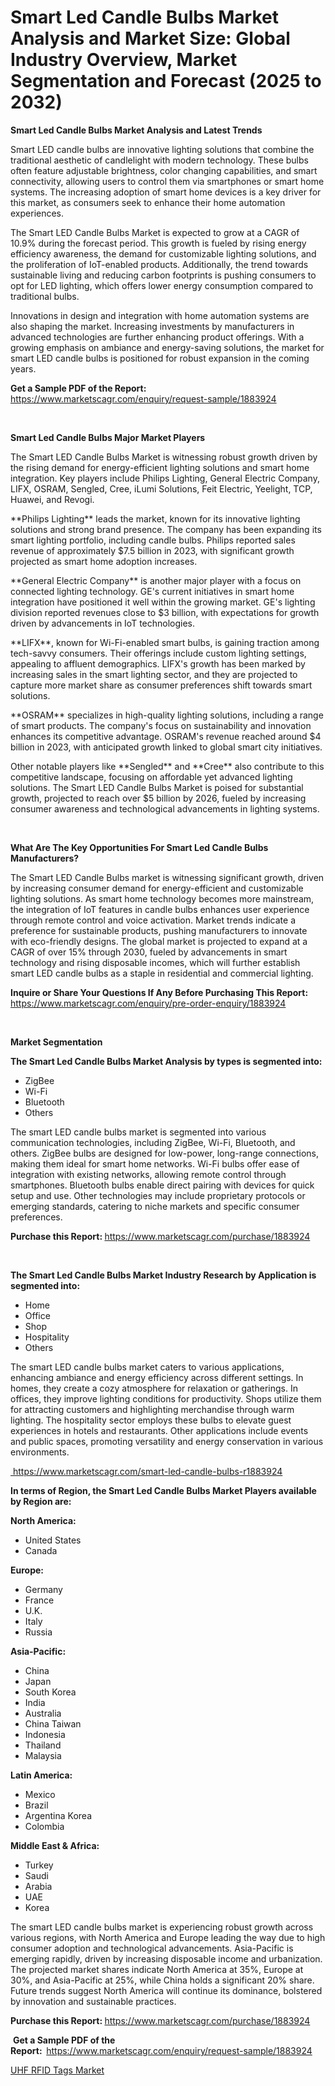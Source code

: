 <p><h1>Smart Led Candle Bulbs Market Analysis and Market Size: Global Industry Overview, Market Segmentation and Forecast (2025 to 2032)</h1></p><p><strong>Smart Led Candle Bulbs Market Analysis and Latest Trends</strong></p>
<p><p>Smart LED candle bulbs are innovative lighting solutions that combine the traditional aesthetic of candlelight with modern technology. These bulbs often feature adjustable brightness, color changing capabilities, and smart connectivity, allowing users to control them via smartphones or smart home systems. The increasing adoption of smart home devices is a key driver for this market, as consumers seek to enhance their home automation experiences.</p><p>The Smart LED Candle Bulbs Market is expected to grow at a CAGR of 10.9% during the forecast period. This growth is fueled by rising energy efficiency awareness, the demand for customizable lighting solutions, and the proliferation of IoT-enabled products. Additionally, the trend towards sustainable living and reducing carbon footprints is pushing consumers to opt for LED lighting, which offers lower energy consumption compared to traditional bulbs.</p><p>Innovations in design and integration with home automation systems are also shaping the market. Increasing investments by manufacturers in advanced technologies are further enhancing product offerings. With a growing emphasis on ambiance and energy-saving solutions, the market for smart LED candle bulbs is positioned for robust expansion in the coming years.</p></p>
<p><strong>Get a Sample PDF of the Report:&nbsp;</strong> <a href="https://www.marketscagr.com/enquiry/request-sample/1883924?utm_campaign=1999&utm_medium=2&utm_source=Github&utm_content=ia&utm_term=11022025&utm_id=smart-led-candle-bulbs">https://www.marketscagr.com/enquiry/request-sample/1883924</a></p>
<p>&nbsp;</p>
<p><strong>Smart Led Candle Bulbs Major Market Players</strong></p>
<p><p>The Smart LED Candle Bulbs Market is witnessing robust growth driven by the rising demand for energy-efficient lighting solutions and smart home integration. Key players include Philips Lighting, General Electric Company, LIFX, OSRAM, Sengled, Cree, iLumi Solutions, Feit Electric, Yeelight, TCP, Huawei, and Revogi.</p><p>**Philips Lighting** leads the market, known for its innovative lighting solutions and strong brand presence. The company has been expanding its smart lighting portfolio, including candle bulbs. Philips reported sales revenue of approximately $7.5 billion in 2023, with significant growth projected as smart home adoption increases.</p><p>**General Electric Company** is another major player with a focus on connected lighting technology. GE's current initiatives in smart home integration have positioned it well within the growing market. GE's lighting division reported revenues close to $3 billion, with expectations for growth driven by advancements in IoT technologies.</p><p>**LIFX**, known for Wi-Fi-enabled smart bulbs, is gaining traction among tech-savvy consumers. Their offerings include custom lighting settings, appealing to affluent demographics. LIFX's growth has been marked by increasing sales in the smart lighting sector, and they are projected to capture more market share as consumer preferences shift towards smart solutions.</p><p>**OSRAM** specializes in high-quality lighting solutions, including a range of smart products. The company's focus on sustainability and innovation enhances its competitive advantage. OSRAM's revenue reached around $4 billion in 2023, with anticipated growth linked to global smart city initiatives.</p><p>Other notable players like **Sengled** and **Cree** also contribute to this competitive landscape, focusing on affordable yet advanced lighting solutions. The Smart LED Candle Bulbs Market is poised for substantial growth, projected to reach over $5 billion by 2026, fueled by increasing consumer awareness and technological advancements in lighting systems.</p></p>
<p>&nbsp;</p>
<p><strong>What Are The Key Opportunities For Smart Led Candle Bulbs Manufacturers?</strong></p>
<p><p>The Smart LED Candle Bulbs market is witnessing significant growth, driven by increasing consumer demand for energy-efficient and customizable lighting solutions. As smart home technology becomes more mainstream, the integration of IoT features in candle bulbs enhances user experience through remote control and voice activation. Market trends indicate a preference for sustainable products, pushing manufacturers to innovate with eco-friendly designs. The global market is projected to expand at a CAGR of over 15% through 2030, fueled by advancements in smart technology and rising disposable incomes, which will further establish smart LED candle bulbs as a staple in residential and commercial lighting.</p></p>
<p><strong>Inquire or Share Your Questions If Any Before Purchasing This Report:</strong> <a href="https://www.marketscagr.com/enquiry/pre-order-enquiry/1883924?utm_campaign=1999&utm_medium=2&utm_source=Github&utm_content=ia&utm_term=11022025&utm_id=smart-led-candle-bulbs">https://www.marketscagr.com/enquiry/pre-order-enquiry/1883924</a></p>
<p>&nbsp;</p>
<p><strong>Market Segmentation</strong></p>
<p><strong>The Smart Led Candle Bulbs Market Analysis by types is segmented into:</strong></p>
<p><ul><li>ZigBee</li><li>Wi-Fi</li><li>Bluetooth</li><li>Others</li></ul></p>
<p><p>The smart LED candle bulbs market is segmented into various communication technologies, including ZigBee, Wi-Fi, Bluetooth, and others. ZigBee bulbs are designed for low-power, long-range connections, making them ideal for smart home networks. Wi-Fi bulbs offer ease of integration with existing networks, allowing remote control through smartphones. Bluetooth bulbs enable direct pairing with devices for quick setup and use. Other technologies may include proprietary protocols or emerging standards, catering to niche markets and specific consumer preferences.</p></p>
<p><strong>Purchase this Report:&nbsp;</strong><a href="https://www.marketscagr.com/purchase/1883924?utm_campaign=1999&utm_medium=2&utm_source=Github&utm_content=ia&utm_term=11022025&utm_id=smart-led-candle-bulbs">https://www.marketscagr.com/purchase/1883924</a></p>
<p>&nbsp;</p>
<p><strong>The Smart Led Candle Bulbs Market Industry Research by Application is segmented into:</strong></p>
<p><ul><li>Home</li><li>Office</li><li>Shop</li><li>Hospitality</li><li>Others</li></ul></p>
<p><p>The smart LED candle bulbs market caters to various applications, enhancing ambiance and energy efficiency across different settings. In homes, they create a cozy atmosphere for relaxation or gatherings. In offices, they improve lighting conditions for productivity. Shops utilize them for attracting customers and highlighting merchandise through warm lighting. The hospitality sector employs these bulbs to elevate guest experiences in hotels and restaurants. Other applications include events and public spaces, promoting versatility and energy conservation in various environments.</p></p>
<p><a href="https://www.marketscagr.com/smart-led-candle-bulbs-r1883924?utm_campaign=1999&utm_medium=2&utm_source=Github&utm_content=ia&utm_term=11022025&utm_id=smart-led-candle-bulbs">&nbsp;https://www.marketscagr.com/smart-led-candle-bulbs-r1883924</a></p>
<p><strong>In terms of Region, the Smart Led Candle Bulbs Market Players available by Region are:</strong></p>
<p>
    <p> <strong> North America: </strong>
        <ul>
            <li>United States</li>
            <li>Canada</li>
        </ul>
        </p> 
    <p> <strong> Europe: </strong>
        <ul>
            <li>Germany</li>
            <li>France</li>
            <li>U.K.</li>
            <li>Italy</li>
            <li>Russia</li>
        </ul>
        </p> 
    <p> <strong> Asia-Pacific: </strong>
        <ul>
            <li>China</li>
            <li>Japan</li>
            <li>South Korea</li>
            <li>India</li>
            <li>Australia</li>
            <li>China Taiwan</li>
            <li>Indonesia</li>
            <li>Thailand</li>
            <li>Malaysia</li>
        </ul>
        </p> 
    <p> <strong> Latin America: </strong>
        <ul>
            <li>Mexico</li>
            <li>Brazil</li>
            <li>Argentina Korea</li>
            <li>Colombia</li>
        </ul>
        </p> 
    <p> <strong> Middle East & Africa: </strong>
        <ul>
            <li>Turkey</li>
            <li>Saudi</li>
            <li>Arabia</li>
            <li>UAE</li>
            <li>Korea</li>
        </ul>
    </p>
    </p>
<p><p>The smart LED candle bulbs market is experiencing robust growth across various regions, with North America and Europe leading the way due to high consumer adoption and technological advancements. Asia-Pacific is emerging rapidly, driven by increasing disposable income and urbanization. The projected market shares indicate North America at 35%, Europe at 30%, and Asia-Pacific at 25%, while China holds a significant 20% share. Future trends suggest North America will continue its dominance, bolstered by innovation and sustainable practices.</p></p>
<p><strong>Purchase this Report: </strong><a href="https://www.marketscagr.com/purchase/1883924?utm_campaign=1999&utm_medium=2&utm_source=Github&utm_content=ia&utm_term=11022025&utm_id=smart-led-candle-bulbs">https://www.marketscagr.com/purchase/1883924</a></p>
<p>&nbsp;<strong>Get a Sample PDF of the Report:&nbsp;&nbsp;</strong><a href="https://www.marketscagr.com/enquiry/request-sample/1883924?utm_campaign=1999&utm_medium=2&utm_source=Github&utm_content=ia&utm_term=11022025&utm_id=smart-led-candle-bulbs">https://www.marketscagr.com/enquiry/request-sample/1883924</a></p>
<p><strong></strong></p>
<p><p><a href="https://github.com/tamvrosiya/Market-Research-Report-List-6/blob/main/uhf-rfid-tags-market.md?utm_campaign=1999&utm_medium=2&utm_source=Github&utm_content=ia&utm_term=11022025&utm_id=smart-led-candle-bulbs">UHF RFID Tags Market</a></p></p>